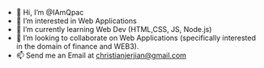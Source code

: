 - 👋 Hi, I’m @IAmQpac
- 👀 I’m interested in Web Applications 
- 🌱 I’m currently learning Web Dev (HTML,CSS, JS, Node.js) 
- 💞️ I’m looking to collaborate on Web Applications (specifically interested in the domain of finance and WEB3).
- 📫 Send me an Email at christianjerjian@gmail.com

<!---
IAmQpac/IAmQpac is a ✨ special ✨ repository because its `README.md` (this file) appears on your GitHub profile.
You can click the Preview link to take a look at your changes.
--->

